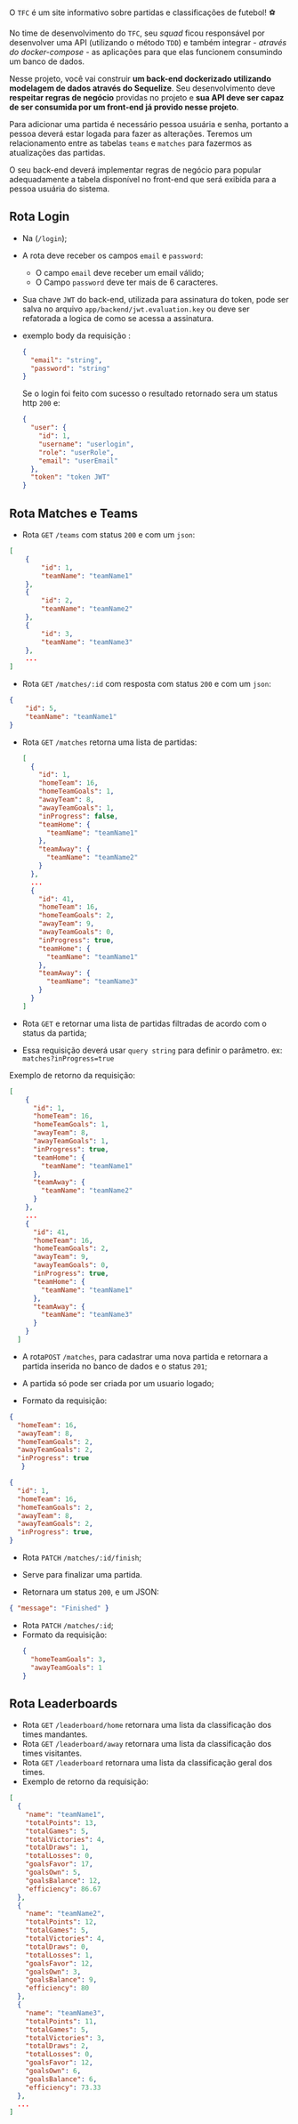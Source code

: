
  O `TFC` é um site informativo sobre partidas e classificações de futebol! ⚽️

  No time de desenvolvimento do `TFC`, seu *squad* ficou responsável por desenvolver uma API (utilizando o método `TDD`) e também integrar *- através do docker-compose -* as aplicações para que elas funcionem consumindo um banco de dados.

  Nesse projeto, você vai construir **um back-end dockerizado utilizando modelagem de dados através do Sequelize**. Seu desenvolvimento deve **respeitar regras de negócio** providas no projeto e **sua API deve ser capaz de ser consumida por um front-end já provido nesse projeto**.

  Para adicionar uma partida é necessário pessoa usuária e senha, portanto a pessoa deverá estar logada para fazer as alterações. Teremos um relacionamento entre as tabelas `teams` e `matches` para fazermos as atualizações das partidas.

  O seu back-end deverá implementar regras de negócio para popular adequadamente a tabela disponível no front-end que será exibida para a pessoa usuária do sistema.

## Rota Login

- Na (`/login`);

- A rota deve receber os campos `email` e `password`:
  - O campo `email` deve receber um email válido;
  - O Campo `password` deve ter mais de 6 caracteres.

- Sua chave `JWT` do back-end, utilizada para assinatura do token, pode ser salva no arquivo `app/backend/jwt.evaluation.key` ou deve ser refatorada a logica de como se acessa a assinatura. 
- exemplo body da requisição :
  ```json
  {
    "email": "string",
    "password": "string"
  }
  ```
  Se o login foi feito com sucesso o resultado retornado sera um status http `200` e:
  ```json
  {
    "user": {
      "id": 1,
      "username": "userlogin",
      "role": "userRole",
      "email": "userEmail"
    },
    "token": "token JWT" 
  }
  ```
## Rota Matches e Teams


  - Rota `GET` `/teams` com status `200` e com um `json`:

```json
[
	{
		"id": 1,
		"teamName": "teamName1"
	},
	{
		"id": 2,
		"teamName": "teamName2"
	},
	{
		"id": 3,
		"teamName": "teamName3"
	},
	...
]
```
  - Rota `GET` `/matches/:id` com resposta com status `200` e com um `json`:

```json
{
	"id": 5,
	"teamName": "teamName1"
}
```

  - Rota `GET` `/matches` retorna uma lista de partidas:
    ```json
    [
      {
        "id": 1,
        "homeTeam": 16,
        "homeTeamGoals": 1,
        "awayTeam": 8,
        "awayTeamGoals": 1,
        "inProgress": false,
        "teamHome": {
          "teamName": "teamName1"
        },
        "teamAway": {
          "teamName": "teamName2"
        }
      },
      ...
      {
        "id": 41,
        "homeTeam": 16,
        "homeTeamGoals": 2,
        "awayTeam": 9,
        "awayTeamGoals": 0,
        "inProgress": true,
        "teamHome": {
          "teamName": "teamName1"
        },
        "teamAway": {
          "teamName": "teamName3"
        }
      }
    ]
    ```

  - Rota `GET` e retornar uma lista de partidas filtradas de acordo com o status da partida;
  - Essa requisição deverá usar `query string` para definir o parâmetro.
    ex: `matches?inProgress=true`

  Exemplo de retorno da requisição:
  ```json
  [
      {
        "id": 1,
        "homeTeam": 16,
        "homeTeamGoals": 1,
        "awayTeam": 8,
        "awayTeamGoals": 1,
        "inProgress": true,
        "teamHome": {
          "teamName": "teamName1"
        },
        "teamAway": {
          "teamName": "teamName2"
        }
      },
      ...
      {
        "id": 41,
        "homeTeam": 16,
        "homeTeamGoals": 2,
        "awayTeam": 9,
        "awayTeamGoals": 0,
        "inProgress": true,
        "teamHome": {
          "teamName": "teamName1"
        },
        "teamAway": {
          "teamName": "teamName3"
        }
      }
    ]
  ```


  - A rota`POST` `/matches`, para cadastrar uma nova partida e retornara a partida inserida no banco de dados e o status `201`;
  - A partida só pode ser criada por um usuario logado;

  - Formato da requisição:
  ```json
  {
    "homeTeam": 16, 
    "awayTeam": 8, 
    "homeTeamGoals": 2,
    "awayTeamGoals": 2,
    "inProgress": true  
     }
  ```

  ```json
  {
    "id": 1,
    "homeTeam": 16,
    "homeTeamGoals": 2,
    "awayTeam": 8,
    "awayTeamGoals": 2,
    "inProgress": true,
  }
  ```


  -  Rota `PATCH` `/matches/:id/finish`;
  - Serve para finalizar uma partida.
	
  - Retornara um status `200`, e um JSON:

  ```json
  { "message": "Finished" }
  ```

  - Rota `PATCH` `/matches/:id`;
- Formato da requisição:
  ```json
  {
    "homeTeamGoals": 3,
    "awayTeamGoals": 1
  }
  ```


## Rota Leaderboards

  - Rota `GET` `/leaderboard/home` retornara uma lista da classificação dos times mandantes.
  - Rota `GET` `/leaderboard/away` retornara uma lista da classificação dos times visitantes.
  - Rota `GET` `/leaderboard` retornara uma lista da classificação geral dos times.
 - Exemplo de retorno da requisição:

  ```json
  [
    {
      "name": "teamName1",
      "totalPoints": 13,
      "totalGames": 5,
      "totalVictories": 4,
      "totalDraws": 1,
      "totalLosses": 0,
      "goalsFavor": 17,
      "goalsOwn": 5,
      "goalsBalance": 12,
      "efficiency": 86.67
    },
    {
      "name": "teamName2",
      "totalPoints": 12,
      "totalGames": 5,
      "totalVictories": 4,
      "totalDraws": 0,
      "totalLosses": 1,
      "goalsFavor": 12,
      "goalsOwn": 3,
      "goalsBalance": 9,
      "efficiency": 80
    },
    {
      "name": "teamName3",
      "totalPoints": 11,
      "totalGames": 5,
      "totalVictories": 3,
      "totalDraws": 2,
      "totalLosses": 0,
      "goalsFavor": 12,
      "goalsOwn": 6,
      "goalsBalance": 6,
      "efficiency": 73.33
    },
    ...
  ]
  ```

